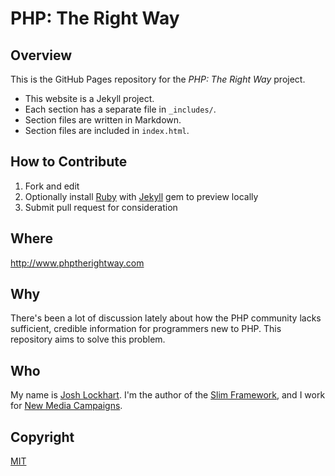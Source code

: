 # PHP: The Right Way

## Overview

This is the GitHub Pages repository for the _PHP: The Right Way_ project.

* This website is a Jekyll project.
* Each section has a separate file in `_includes/`.
* Section files are written in Markdown.
* Section files are included in `index.html`.

## How to Contribute

1. Fork and edit
2. Optionally install [Ruby](https://rvm.io/rvm/install/) with [Jekyll](https://github.com/mojombo/jekyll/) gem to preview locally
3. Submit pull request for consideration

## Where

<http://www.phptherightway.com>

## Why

There's been a lot of discussion lately about how the PHP community lacks sufficient, credible information for programmers new to PHP. This repository aims to solve this problem.

## Who

My name is [Josh Lockhart](http://twitter.com/codeguy). I'm the author of the [Slim Framework](http://www.slimframework.com/), and I work for [New Media Campaigns](http://www.newmediacampaigns.com/).

## Copyright

[MIT](http://opensource.org/licenses/MIT)
